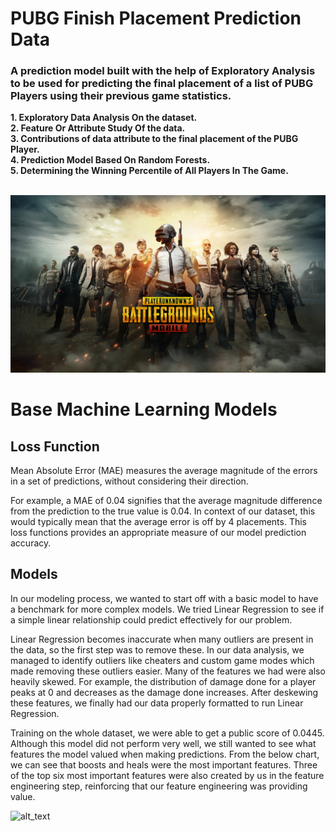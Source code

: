 # PUBG Finish Placement Prediction Data

<h3 align = "left" >A prediction model built with the help of Exploratory Analysis to be used for predicting the final placement of a list of PUBG Players using their previous game statistics.  <br> </h3>
  <div align = "left" padding = 100px fontsize=40px color="blue" >
  
 **1. Exploratory Data Analysis On the dataset.**   <br> 
 **2. Feature Or Attribute Study Of the data.**  <br>
 **3. Contributions of data attribute to the final placement of the PUBG Player.** <br>
  **4. Prediction Model Based On Random Forests.**   <br>
  **5. Determining the Winning Percentile of All Players In The Game.**  <br>
  <br>
  </div>
  
  ![alt text](https://github.com/ss-shrishi2000/Exploratory_Data_Analysis_On_PUBG_Data/blob/main/pubg-pic-1.jpg)

# Base Machine Learning Models

## Loss Function
Mean Absolute Error (MAE) measures the average magnitude of the errors in a set of predictions, without considering their direction.

For example, a MAE of 0.04 signifies that the average magnitude difference from the prediction to the true value is 0.04. In context of our dataset, this would typically mean that the average error is off by 4 placements. This loss functions provides an appropriate measure of our model prediction accuracy.

## Models

In our modeling process, we wanted to start off with a basic model to have a benchmark for more complex models. We tried Linear Regression to see if a simple linear relationship could predict effectively for our problem.

Linear Regression becomes inaccurate when many outliers are present in the data, so the first step was to remove these. In our data analysis, we managed to identify outliers like cheaters and custom game modes which made removing these outliers easier. Many of the features we had were also heavily skewed. For example, the distribution of damage done for a player peaks at 0 and decreases as the damage done increases. 
After deskewing these features, we finally had our data properly formatted to run Linear Regression.

Training on the whole dataset, we were able to get a public score of 0.0445. Although this model did not perform very well, we still wanted to see what features the model valued when making predictions. From the below chart, we can see that boosts and heals were the most important features. Three of the top six most important features were also created by us in the feature engineering step, reinforcing that our feature engineering was providing value.
  
  ![alt_text](https://github.com/ss-shrishi2000/PUBG-Finish-Placement-Prediction-Data/blob/main/Correlation.png)
